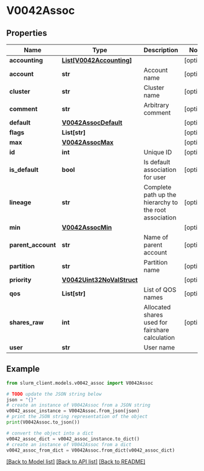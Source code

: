 # V0042Assoc


## Properties

Name | Type | Description | Notes
------------ | ------------- | ------------- | -------------
**accounting** | [**List[V0042Accounting]**](V0042Accounting.md) |  | [optional] 
**account** | **str** | Account name | [optional] 
**cluster** | **str** | Cluster name | [optional] 
**comment** | **str** | Arbitrary comment | [optional] 
**default** | [**V0042AssocDefault**](V0042AssocDefault.md) |  | [optional] 
**flags** | **List[str]** |  | [optional] 
**max** | [**V0042AssocMax**](V0042AssocMax.md) |  | [optional] 
**id** | **int** | Unique ID | [optional] 
**is_default** | **bool** | Is default association for user | [optional] 
**lineage** | **str** | Complete path up the hierarchy to the root association | [optional] 
**min** | [**V0042AssocMin**](V0042AssocMin.md) |  | [optional] 
**parent_account** | **str** | Name of parent account | [optional] 
**partition** | **str** | Partition name | [optional] 
**priority** | [**V0042Uint32NoValStruct**](V0042Uint32NoValStruct.md) |  | [optional] 
**qos** | **List[str]** | List of QOS names | [optional] 
**shares_raw** | **int** | Allocated shares used for fairshare calculation | [optional] 
**user** | **str** | User name | 

## Example

```python
from slurm_client.models.v0042_assoc import V0042Assoc

# TODO update the JSON string below
json = "{}"
# create an instance of V0042Assoc from a JSON string
v0042_assoc_instance = V0042Assoc.from_json(json)
# print the JSON string representation of the object
print(V0042Assoc.to_json())

# convert the object into a dict
v0042_assoc_dict = v0042_assoc_instance.to_dict()
# create an instance of V0042Assoc from a dict
v0042_assoc_from_dict = V0042Assoc.from_dict(v0042_assoc_dict)
```
[[Back to Model list]](../README.md#documentation-for-models) [[Back to API list]](../README.md#documentation-for-api-endpoints) [[Back to README]](../README.md)


